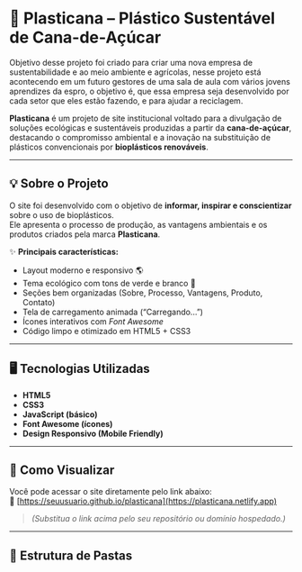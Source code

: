 # 🌿 Plasticana – Plástico Sustentável de Cana-de-Açúcar
Objetivo desse projeto foi criado para criar uma nova empresa de sustentabilidade e ao meio ambiente e agrícolas, nesse projeto está acontecendo em um futuro gestores de uma sala de aula com vários jovens aprendizes da espro, o objetivo é, que essa empresa seja desenvolvido por cada setor que eles estão fazendo, e para ajudar a reciclagem. 

**Plasticana** é um projeto de site institucional voltado para a divulgação de soluções ecológicas e sustentáveis produzidas a partir da **cana-de-açúcar**, destacando o compromisso ambiental e a inovação na substituição de plásticos convencionais por **bioplásticos renováveis**.

---

## 💡 Sobre o Projeto

O site foi desenvolvido com o objetivo de **informar, inspirar e conscientizar** sobre o uso de bioplásticos.  
Ele apresenta o processo de produção, as vantagens ambientais e os produtos criados pela marca **Plasticana**.

✨ **Principais características:**
- Layout moderno e responsivo 🌎  
- Tema ecológico com tons de verde e branco 🌿  
- Seções bem organizadas (Sobre, Processo, Vantagens, Produto, Contato)  
- Tela de carregamento animada (“Carregando...”)  
- Ícones interativos com *Font Awesome*  
- Código limpo e otimizado em HTML5 + CSS3  

---

## 🖥️ Tecnologias Utilizadas

- **HTML5**  
- **CSS3**  
- **JavaScript (básico)**  
- **Font Awesome (ícones)**  
- **Design Responsivo (Mobile Friendly)**  

---

## 🚀 Como Visualizar

Você pode acessar o site diretamente pelo link abaixo:  
🔗 [https://seuusuario.github.io/plasticana](https://plasticana.netlify.app)

> *(Substitua o link acima pelo seu repositório ou domínio hospedado.)*

---

## 📁 Estrutura de Pastas


